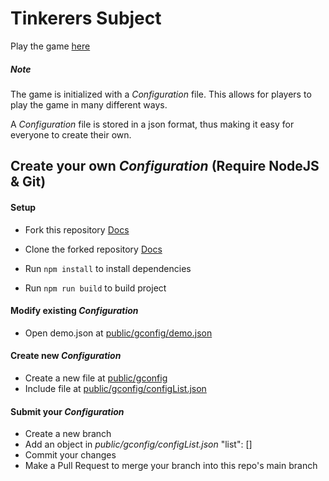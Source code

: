 # Tinkerers Subject

Play the game [here](https://myzbai.github.io/TinkerersSubject)

##### Note
The game is initialized with a *Configuration* file. This allows for players to play the game in many different ways. 

A *Configuration* file is stored in a json format, thus making it easy for everyone to create their own.


## Create your own *Configuration* (Require NodeJS & Git)
#### Setup
* Fork this repository [Docs](https://docs.github.com/en/get-started/quickstart/fork-a-repo)
* Clone the forked repository [Docs](https://docs.github.com/en/repositories/creating-and-managing-repositories/cloning-a-repository)

* Run ```npm install``` to install dependencies
* Run ```npm run build``` to build project

#### Modify existing *Configuration*
* Open demo.json at [public/gconfig/demo.json](public/gconfig/demo.json)

#### Create new *Configuration*
* Create a new file at [public/gconfig](public/gconfig)
* Include file at [public/gconfig/configList.json](public/gconfig/configList.json)

#### Submit your *Configuration*
* Create a new branch
* Add an object in *public/gconfig/configList.json* "list": []
* Commit your changes
* Make a Pull Request to merge your branch into this repo's main branch
